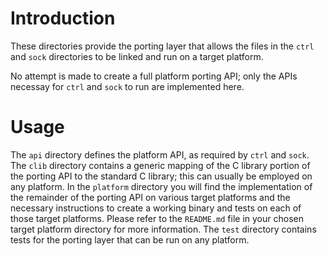 # Introduction
These directories provide the porting layer that allows the files in the `ctrl` and `sock` directories to be linked and run on a target platform.

No attempt is made to create a full platform porting API; only the APIs necessay for `ctrl` and `sock` to run are implemented here.

# Usage
The `api` directory defines the platform API, as required by `ctrl` and `sock`.  The `clib` directory contains a generic mapping of the C library portion of the porting API to the standard C library; this can usually be employed on any platform.  In the `platform` directory you will find the implementation of the remainder of the porting API on various target platforms and the necessary instructions to create a working binary and tests on each of those target platforms.  Please refer to the `README.md` file in your chosen target platform directory for more information.  The `test` directory contains tests for the porting layer that can be run on any platform.